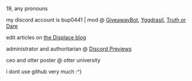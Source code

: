 19, any pronouns

my discord account is bup0441 | mod @ [GiveawayBot](https://giveawaybot.party/), [Yggdrasil](https://ygg.fun/), [Truth or Dare](https://truthordarebot.xyz)

edit articles on [the Displace blog](https://dat.place/)

administrator and authoritarian @ [Discord Previews](https://discordpreviews.com/)

ceo and otter poster @ otter university

i dont use github very much :^)

